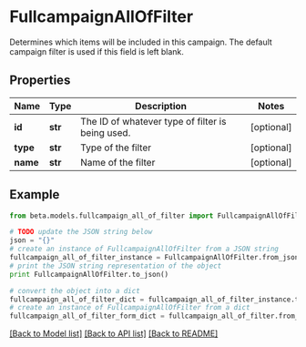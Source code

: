 # FullcampaignAllOfFilter

Determines which items will be included in this campaign. The default campaign filter is used if this field is left blank.

## Properties
Name | Type | Description | Notes
------------ | ------------- | ------------- | -------------
**id** | **str** | The ID of whatever type of filter is being used. | [optional] 
**type** | **str** | Type of the filter | [optional] 
**name** | **str** | Name of the filter | [optional] 

## Example

```python
from beta.models.fullcampaign_all_of_filter import FullcampaignAllOfFilter

# TODO update the JSON string below
json = "{}"
# create an instance of FullcampaignAllOfFilter from a JSON string
fullcampaign_all_of_filter_instance = FullcampaignAllOfFilter.from_json(json)
# print the JSON string representation of the object
print FullcampaignAllOfFilter.to_json()

# convert the object into a dict
fullcampaign_all_of_filter_dict = fullcampaign_all_of_filter_instance.to_dict()
# create an instance of FullcampaignAllOfFilter from a dict
fullcampaign_all_of_filter_form_dict = fullcampaign_all_of_filter.from_dict(fullcampaign_all_of_filter_dict)
```
[[Back to Model list]](../README.md#documentation-for-models) [[Back to API list]](../README.md#documentation-for-api-endpoints) [[Back to README]](../README.md)


